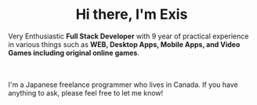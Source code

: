<h1 align="center">Hi there, I'm Exis</h1>
Very Enthusiastic <b>Full Stack Developer</b> with 9 year of practical experience in various things such as <b>WEB, Desktop Apps, Mobile Apps, and Video Games including original online games</b>.
<br><br><br>



I'm a Japanese freelance programmer who lives in Canada.
If you have anything to ask, please feel free to let me know!
